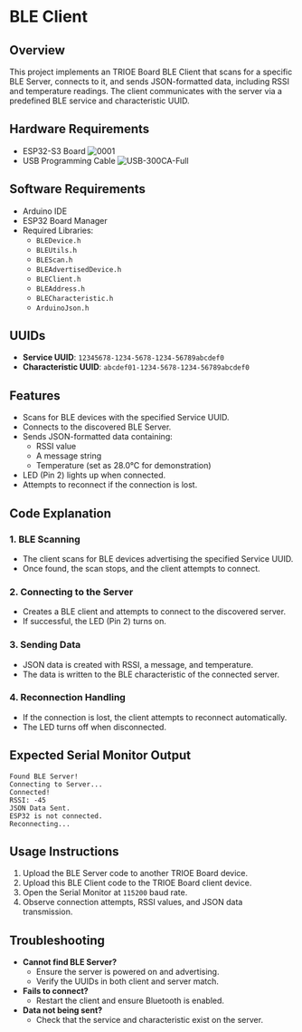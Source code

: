# BLE Client

## Overview
This project implements an TRIOE Board BLE Client that scans for a specific BLE Server, connects to it, and sends JSON-formatted data, including RSSI and temperature readings. 
The client communicates with the server via a predefined BLE service and characteristic UUID.

## Hardware Requirements
- ESP32-S3 Board
  ![0001](https://github.com/user-attachments/assets/11ea821c-de2b-461b-b674-91809393be7c)
- USB Programming Cable
  ![USB-300CA-Full](https://github.com/user-attachments/assets/916a7921-4de9-47b6-a67d-2db775ae37c3)


## Software Requirements
- Arduino IDE
- ESP32 Board Manager
- Required Libraries:
  - `BLEDevice.h`
  - `BLEUtils.h`
  - `BLEScan.h`
  - `BLEAdvertisedDevice.h`
  - `BLEClient.h`
  - `BLEAddress.h`
  - `BLECharacteristic.h`
  - `ArduinoJson.h`

## UUIDs
- **Service UUID**: `12345678-1234-5678-1234-56789abcdef0`
- **Characteristic UUID**: `abcdef01-1234-5678-1234-56789abcdef0`

## Features
- Scans for BLE devices with the specified Service UUID.
- Connects to the discovered BLE Server.
- Sends JSON-formatted data containing:
  - RSSI value
  - A message string
  - Temperature (set as 28.0°C for demonstration)
- LED (Pin 2) lights up when connected.
- Attempts to reconnect if the connection is lost.

## Code Explanation
### 1. BLE Scanning
- The client scans for BLE devices advertising the specified Service UUID.
- Once found, the scan stops, and the client attempts to connect.

### 2. Connecting to the Server
- Creates a BLE client and attempts to connect to the discovered server.
- If successful, the LED (Pin 2) turns on.

### 3. Sending Data
- JSON data is created with RSSI, a message, and temperature.
- The data is written to the BLE characteristic of the connected server.

### 4. Reconnection Handling
- If the connection is lost, the client attempts to reconnect automatically.
- The LED turns off when disconnected.

## Expected Serial Monitor Output
```
Found BLE Server!
Connecting to Server...
Connected!
RSSI: -45
JSON Data Sent.
ESP32 is not connected.
Reconnecting...
```

## Usage Instructions
1. Upload the BLE Server code to another TRIOE Board device.
2. Upload this BLE Client code to the TRIOE Board client device.
3. Open the Serial Monitor at `115200` baud rate.
4. Observe connection attempts, RSSI values, and JSON data transmission.

## Troubleshooting
- **Cannot find BLE Server?**
  - Ensure the server is powered on and advertising.
  - Verify the UUIDs in both client and server match.
- **Fails to connect?**
  - Restart the client and ensure Bluetooth is enabled.
- **Data not being sent?**
  - Check that the service and characteristic exist on the server.



